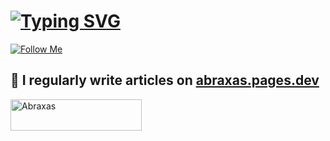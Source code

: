 # [![Typing SVG](https://readme-typing-svg.herokuapp.com?font=Fira+Code&size=30&duration=4000&pause=1000&width=520&lines=Hi+there%2C+I+am+Abraxas+%F0%9F%91%8B)](https://git.io/typing-svg)

[![Follow Me](https://img.shields.io/github/followers/AbraXa5?label=Follow&style=social)](https://github.com/AbraXa5)

<!--
Here are some ideas to get you started:

- 🔭 I’m currently working on ...
- 🌱 I’m currently learning ...
- 👯 I’m looking to collaborate on ...
- 🤔 I’m looking for help with ...
- 💬 Ask me about ...
- 📫 How to reach me: ...
- 😄 Pronouns: ...
- ⚡ Fun fact: ...
-->

## 📝 I regularly write articles on [abraxas.pages.dev](https://abraxas.pages.dev/)

<!-- BLOG-POST-LIST:START -->

<!-- BLOG-POST-LIST:END -->

<p><a href="https://www.buymeacoffee.com/abr4xa5"> <img align="left" src="https://cdn.buymeacoffee.com/buttons/v2/default-yellow.png" height="50" width="210" alt="Abraxas" /></a></p><br><br
